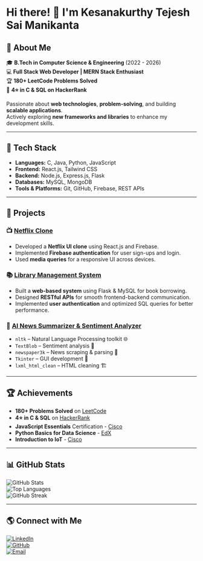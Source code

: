 

# Hi there! 👋 I'm Kesanakurthy Tejesh Sai Manikanta  

## 🚀 About Me
🎓 **B.Tech in Computer Science & Engineering** (2022 - 2026)  
💻 **Full Stack Web Developer | MERN Stack Enthusiast**  
🏆 **180+ LeetCode Problems Solved**  
🏅 **4⭐ in C & SQL on HackerRank**  

Passionate about **web technologies**, **problem-solving**, and building **scalable applications**.  
Actively exploring **new frameworks and libraries** to enhance my development skills.

---

## 🔨 Tech Stack
- **Languages:** C, Java, Python, JavaScript  
- **Frontend:** React.js, Tailwind CSS  
- **Backend:** Node.js, Express.js, Flask  
- **Databases:** MySQL, MongoDB  
- **Tools & Platforms:** Git, GitHub, Firebase, REST APIs  

---

## 📌 Projects

### 📺 [Netflix Clone](https://github.com/Tejesh916k/netflix-clone)  
- Developed a **Netflix UI clone** using React.js and Firebase.  
- Implemented **Firebase authentication** for user sign-ups and login.  
- Used **media queries** for a responsive UI across devices.  

### 📚 [Library Management System](https://github.com/Tejesh916k/Library-management-system)  
- Built a **web-based system** using Flask & MySQL for book borrowing.  
- Designed **RESTful APIs** for smooth frontend-backend communication.  
- Implemented **user authentication** and optimized SQL queries for better performance.

### 📰 [ AI News Summarizer & Sentiment Analyzer](https://github.com/Tejesh916k/News-Summarizer)  
- `nltk` – Natural Language Processing toolkit 🌐  
- `TextBlob` – Sentiment analysis 🤖  
- `newspaper3k` – News scraping & parsing 📰  
- `Tkinter` – GUI development 🎨  
- `lxml_html_clean` – HTML cleaning 🏗️ 
---

## 🏆 Achievements
- **180+ Problems Solved** on [LeetCode](https://leetcode.com/u/Tejesh0804_k/)  
- **4⭐ in C & SQL** on [HackerRank](https://www.hackerrank.com/profile/tejeshkesanakur1)  
- **JavaScript Essentials** Certification - [Cisco](https://www.credly.com/badges/f9f1454a-6135-41d8-b363-e637a4bf0e3d/public_url)  
- **Python Basics for Data Science** - [EdX](https://courses.edx.org/certificates/5a237b512908479ea3068ce820c4b4be)  
- **Introduction to IoT** - [Cisco](https://www.credly.com/badges/3f30cc7f-19f3-42bb-b846-a347375391fd/public_url)  

---

## 📊 GitHub Stats
![GitHub Stats](https://github-readme-stats.vercel.app/api?username=Tejesh916k&show_icons=true&theme=radical)  
![Top Languages](https://github-readme-stats.vercel.app/api/top-langs/?username=Tejesh916k&layout=compact&theme=radical)  
![GitHub Streak](https://streak-stats.demolab.com?user=Tejesh916k&theme=radical)  

---

## 🌎 Connect with Me
[![LinkedIn](https://img.shields.io/badge/LinkedIn-blue?style=for-the-badge&logo=linkedin)](https://linkedin.com/in/yourprofile)  
[![GitHub](https://img.shields.io/badge/GitHub-black?style=for-the-badge&logo=github)](https://github.com/Tejesh916k)  
[![Email](https://img.shields.io/badge/Email-red?style=for-the-badge&logo=gmail)](mailto:tejeshkesanakurthy@gmail.com)  

